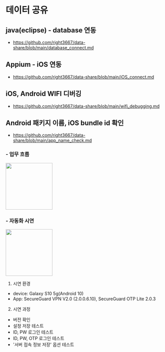 # 데이터 공유
 ## java(eclipse) - database 연동 
 - https://github.com/right3667/data-share/blob/main/database_connect.md
  
## Appium - iOS 연동
- https://github.com/right3667/data-share/blob/main/iOS_connect.md

## iOS, Android WIFI 디버깅
- https://github.com/right3667/data-share/blob/main/wifi_debugging.md

## Android 패키지 이름, iOS bundle id 확인
- https://github.com/right3667/data-share/blob/main/app_name_check.md

### - 업무 흐름
<image src="doc/project_flow.png" style="width: 150px;"><br>

### - 자동화 시연
 <image src="doc/demonstrate.gif" style="width: 150px;"><br>

1. 시연 환경
 - device: Galaxy S10 5g(Android 10)
 - App: SecureGuard VPN V2.0 (2.0.0.6.10), SecureGuard OTP Lite 2.0.3
 
 2. 시연 과정
  - 버전 확인
  - 설정 저장 테스트
  - ID, PW 로그인 테스트
  - ID, PW, OTP 로그인 테스트
  - '서버 접속 정보 저장' 옵션 테스트
  
